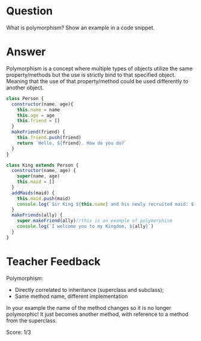 # Question
What is polymorphism? Show an example in a code snippet.

# Answer

Polymorphism is a concept where multiple types of objects utilize the same property/methods but the use is strictly bind to that specified object. Meaning that the use of that property/method could be used differently to another object.

```js
class Person {
  constructor(name, age){
    this.name = name
    this.age = age
    this.friend = []
  }
  makeFriend(friend) {
    this.friend.push(friend)
    return `Hello, ${friend}. How do you do?`
  }
}

class King extends Person {
  constructor(name, age) {
    super(name, age)
    this.maid = []
  }
  addMaids(maid) {
    this.maid.push(maid)
    console.log(`Sir King ${this.name} and his newly recruited maid: ${maid}!`)
  }
  makeFriends(ally) {
    super.makeFriend(ally)//this is an example of polymorphism
    console.log(`I welcome you to my Kingdom, ${ally}`)
  }
}
```

# Teacher Feedback

Polymorphism: 
- Directly correlated to inheritance (superclass and subclass);
- Same method name, different implementation

In your example the name of the method changes so it is no longer polymorphic! It just becomes another method, with reference to a method from the superclass. 

Score: 1/3